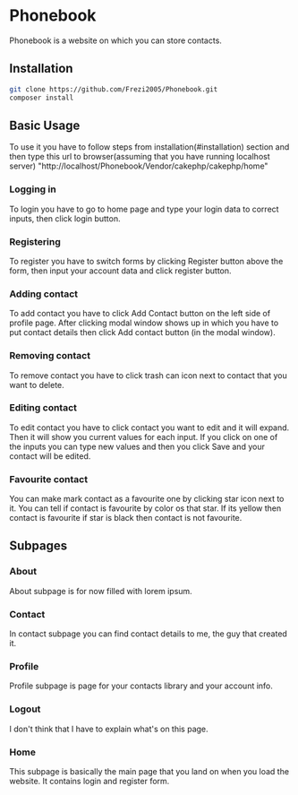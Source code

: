 # Phonebook

Phonebook is a website on which you can store contacts.

## Installation

```sh
git clone https://github.com/Frezi2005/Phonebook.git
composer install
```

## Basic Usage

To use it you have to follow steps from installation(#installation) section and then type this url to browser(assuming that you have running localhost server) "http://localhost/Phonebook/Vendor/cakephp/cakephp/home"

### Logging in

To login you have to go to home page and type your login data to correct inputs, then click login button.

### Registering 

To register you have to switch forms by clicking Register button above the form, then input your account data and click register button.

### Adding contact

To add contact you have to click Add Contact button on the left side of profile page. After clicking modal window shows up in which you have to put contact details then click Add contact button (in the modal window).

### Removing contact

To remove contact you have to click trash can icon next to contact that you want to delete.

### Editing contact

To edit contact you have to click contact you want to edit and it will expand. Then it will show you current values for each input. If you click on one of the inputs you can type new values and then you click Save and your contact will be edited.

### Favourite contact

You can make mark contact as a favourite one by clicking star icon next to it. You can tell if contact is favourite by color os that star. If its yellow then contact is favourite if star is black then contact is not favourite.

## Subpages

### About

About subpage is for now filled with lorem ipsum.

### Contact

In contact subpage you can find contact details to me, the guy that created it.

### Profile

Profile subpage is page for your contacts library and your account info.

### Logout

I don't think that I have to explain what's on this page.

### Home

This subpage is basically the main page that you land on when you load the website. It contains login and register form.


